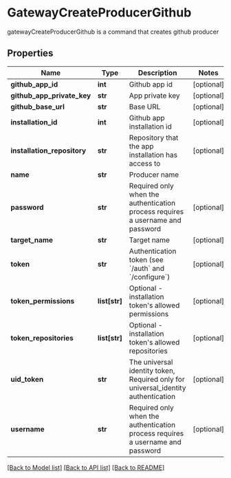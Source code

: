 # GatewayCreateProducerGithub

gatewayCreateProducerGithub is a command that creates github producer
## Properties
Name | Type | Description | Notes
------------ | ------------- | ------------- | -------------
**github_app_id** | **int** | Github app id | [optional] 
**github_app_private_key** | **str** | App private key | [optional] 
**github_base_url** | **str** | Base URL | [optional] 
**installation_id** | **int** | Github app installation id | [optional] 
**installation_repository** | **str** | Repository that the app installation has access to | [optional] 
**name** | **str** | Producer name | 
**password** | **str** | Required only when the authentication process requires a username and password | [optional] 
**target_name** | **str** | Target name | [optional] 
**token** | **str** | Authentication token (see &#x60;/auth&#x60; and &#x60;/configure&#x60;) | [optional] 
**token_permissions** | **list[str]** | Optional - installation token&#39;s allowed permissions | [optional] 
**token_repositories** | **list[str]** | Optional - installation token&#39;s allowed repositories | [optional] 
**uid_token** | **str** | The universal identity token, Required only for universal_identity authentication | [optional] 
**username** | **str** | Required only when the authentication process requires a username and password | [optional] 

[[Back to Model list]](../README.md#documentation-for-models) [[Back to API list]](../README.md#documentation-for-api-endpoints) [[Back to README]](../README.md)


